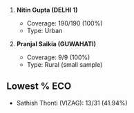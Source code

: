 1. **Nitin Gupta (DELHI 1)**
   - Coverage: 190/190 (100%)
   - Type: Urban

2. **Pranjal Saikia (GUWAHATI)**
   - Coverage: 9/9 (100%)
   - Type: Rural (small sample)

## Lowest % ECO
- Sathish Thonti (VIZAG): 13/31 (41.94%)
